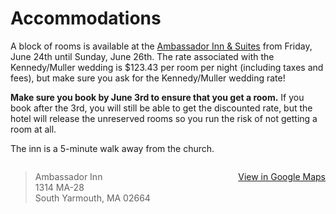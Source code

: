 # Accommodations

A block of rooms is available at the [Ambassador Inn & Suites](http://www.goambassadorinn.com/) from Friday, June 24th until Sunday, June 26th. The rate associated with the Kennedy/Muller wedding is $123.43 per room per night (including taxes and fees), but make sure you ask for the Kennedy/Muller wedding rate!

**Make sure you book by June 3rd to ensure that you get a room.** If you book after the 3rd, you will still be able to get the discounted rate, but the hotel will release the unreserved rooms so you run the risk of not getting a room at all.

The inn is a 5-minute walk away from the church.

<div style="clear: both;"></div>
<blockquote style="float: left; clear: both; max-width: 50%;">
  Ambassador Inn<br>
  1314 MA-28<br>
  South Yarmouth, MA 02664
</blockquote>
<a class="red ui button" href="https://goo.gl/maps/NfLGHbVqbyk" target="_blank" style="float: right; margin-top: 1em;"><i class="marker icon"></i> View in Google Maps </a>

<div class="map" id="map" style="clear: both;"></div>
